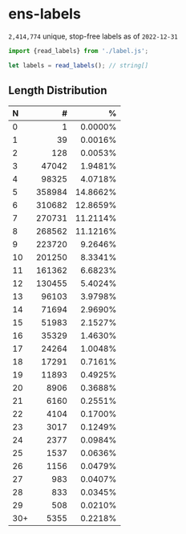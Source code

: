 # ens-labels

`2,414,774` unique, stop-free labels as of `2022-12-31`

```Javascript
import {read_labels} from './label.js';

let labels = read_labels(); // string[]
```

## Length Distribution

| N | # | % |
| :--- | ---: | ---: |
| 0 | 1 | 0.0000% |
| 1 | 39 | 0.0016% |
| 2 | 128 | 0.0053% |
| 3 | 47042 | 1.9481% |
| 4 | 98325 | 4.0718% |
| 5 | 358984 | 14.8662% |
| 6 | 310682 | 12.8659% |
| 7 | 270731 | 11.2114% |
| 8 | 268562 | 11.1216% |
| 9 | 223720 | 9.2646% |
| 10 | 201250 | 8.3341% |
| 11 | 161362 | 6.6823% |
| 12 | 130455 | 5.4024% |
| 13 | 96103 | 3.9798% |
| 14 | 71694 | 2.9690% |
| 15 | 51983 | 2.1527% |
| 16 | 35329 | 1.4630% |
| 17 | 24264 | 1.0048% |
| 18 | 17291 | 0.7161% |
| 19 | 11893 | 0.4925% |
| 20 | 8906 | 0.3688% |
| 21 | 6160 | 0.2551% |
| 22 | 4104 | 0.1700% |
| 23 | 3017 | 0.1249% |
| 24 | 2377 | 0.0984% |
| 25 | 1537 | 0.0636% |
| 26 | 1156 | 0.0479% |
| 27 | 983 | 0.0407% |
| 28 | 833 | 0.0345% |
| 29 | 508 | 0.0210% |
| 30+ | 5355 | 0.2218% |
